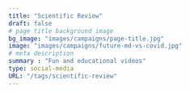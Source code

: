```yaml
---
title: "Scientific Review"
draft: false
# page title background image
bg_image: "images/campaigns/page-title.jpg"
image: "images/campaigns/future-md-vs-covid.jpg"
# meta description
summary : "Fun and educational videos"
type: social-media
URL: "/tags/scientific-review"
---
```

